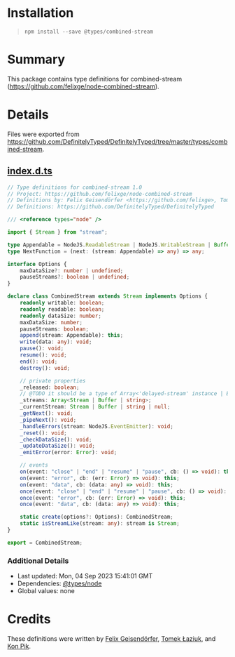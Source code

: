 # Installation
> `npm install --save @types/combined-stream`

# Summary
This package contains type definitions for combined-stream (https://github.com/felixge/node-combined-stream).

# Details
Files were exported from https://github.com/DefinitelyTyped/DefinitelyTyped/tree/master/types/combined-stream.
## [index.d.ts](https://github.com/DefinitelyTyped/DefinitelyTyped/tree/master/types/combined-stream/index.d.ts)
````ts
// Type definitions for combined-stream 1.0
// Project: https://github.com/felixge/node-combined-stream
// Definitions by: Felix Geisendörfer <https://github.com/felixge>, Tomek Łaziuk <https://github.com/tlaziuk>, Kon Pik <https://github.com/konpikwastaken>
// Definitions: https://github.com/DefinitelyTyped/DefinitelyTyped

/// <reference types="node" />

import { Stream } from "stream";

type Appendable = NodeJS.ReadableStream | NodeJS.WritableStream | Buffer | string | NextFunction;
type NextFunction = (next: (stream: Appendable) => any) => any;

interface Options {
    maxDataSize?: number | undefined;
    pauseStreams?: boolean | undefined;
}

declare class CombinedStream extends Stream implements Options {
    readonly writable: boolean;
    readonly readable: boolean;
    readonly dataSize: number;
    maxDataSize: number;
    pauseStreams: boolean;
    append(stream: Appendable): this;
    write(data: any): void;
    pause(): void;
    resume(): void;
    end(): void;
    destroy(): void;

    // private properties
    _released: boolean;
    // @TODO it should be a type of Array<'delayed-stream' instance | Buffer | string>
    _streams: Array<Stream | Buffer | string>;
    _currentStream: Stream | Buffer | string | null;
    _getNext(): void;
    _pipeNext(): void;
    _handleErrors(stream: NodeJS.EventEmitter): void;
    _reset(): void;
    _checkDataSize(): void;
    _updateDataSize(): void;
    _emitError(error: Error): void;

    // events
    on(event: "close" | "end" | "resume" | "pause", cb: () => void): this;
    on(event: "error", cb: (err: Error) => void): this;
    on(event: "data", cb: (data: any) => void): this;
    once(event: "close" | "end" | "resume" | "pause", cb: () => void): this;
    once(event: "error", cb: (err: Error) => void): this;
    once(event: "data", cb: (data: any) => void): this;

    static create(options?: Options): CombinedStream;
    static isStreamLike(stream: any): stream is Stream;
}

export = CombinedStream;

````

### Additional Details
 * Last updated: Mon, 04 Sep 2023 15:41:01 GMT
 * Dependencies: [@types/node](https://npmjs.com/package/@types/node)
 * Global values: none

# Credits
These definitions were written by [Felix Geisendörfer](https://github.com/felixge), [Tomek Łaziuk](https://github.com/tlaziuk), and [Kon Pik](https://github.com/konpikwastaken).
